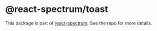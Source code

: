 # @react-spectrum/toast

This package is part of [react-spectrum](https://github.com/watheia/spectrum). See the repo for more details.
